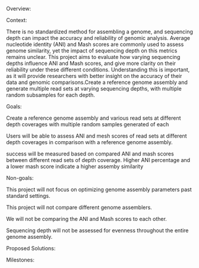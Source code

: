 Overview:

Context:

There is no standardized method for assembling a genome, and sequencing depth can impact the 
accuracy and reliability of genomic analysis. Average nucleotide identity (ANI) and Mash scores 
are commonly used to assess genome similarity, yet the impact of sequencing depth on this metrics 
remains unclear. This project aims to evaluate how varying sequencing depths influence ANI and 
Mash scores, and give more clarity on their reliability under these different conditions. 
Understanding this is important, as it will provide researchers with better insight on the 
accuracy of their data and genomic comparisons.Create a reference genome assembly and generate 
multiple read sets at varying sequencing depths, with multiple random subsamples for each depth.



Goals: 

Create a reference genome assembly and various read sets at different depth coverages with 
multiple random samples generated of each 

Users will be able to assess ANI and mesh scores of read sets at different depth coverages in 
comparison with a reference genome assembly. 

success will be measured based on compared ANI and mash scores between different read sets of
depth coverage. Higher ANI percentage and a lower mash score indicate a higher assemby
similarity

Non-goals:

This project will not focus on optimizing genome assembly parameters past standard settings.

This project will not compare different genome assemblers. 

We will not be comparing the ANI and Mash scores to each other. 

Sequencing depth will not be assessed for evenness throughout the entire genome assembly.



Proposed Solutions:

Milestones:

